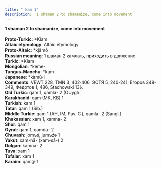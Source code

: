 ```yaml
---
title: " kam 1"
description:  1 shaman 2 to shamanize, come into movement
---
```

<p data-pagefind-weight="0.5">
<strong> 1 shaman 2 to shamanize, come into movement</strong><br><br>
<strong>Proto-Turkic</strong>:  *Kiam<br>
<strong>Altaic etymology</strong>:  Altaic etymology<br>
<strong> Proto-Altaic</strong>:  *ki̯ằmò<br>
<strong>Russian meaning</strong>:  1 шаман 2 камлать, приходить в движение<br>
<strong>Turkic</strong>:  *Kiam<br>
<strong>Mongolian</strong>:  *keme-<br>
<strong>Tungus-Manchu</strong>:  *kum-<br>
<strong>Japanese</strong>:  *kàmù-i<br>
<strong>Comments</strong>:  VEWT 228, TMN 3, 402-406, ЭСТЯ 5, 240-241, Егоров 348-349, Федотов 1, 486, Stachowski 136.<br>
<strong>Old Turkic</strong>:  qam 1, qamla- 2 (OUygh.)<br>
<strong>Karakhanid</strong>:  qam (MK, KB) 1<br>
<strong>Turkish</strong>:  kam 1<br>
<strong>Tatar</strong>:  qam 1 (Sib.)<br>
<strong>Middle Turkic</strong>:  qam 1 (AH, IM, Pav. C.), qamla- 2 (Sangl.)<br>
<strong>Khakassian</strong>:  xam 1, xamna- 2<br>
<strong>Shor</strong>:  qam 1<br>
<strong>Oyrat</strong>:  qam 1, qamda- 2<br>
<strong>Chuvash</strong>:  jomъś, jumъźǝ 1<br>
<strong>Yakut</strong>:  xam-nā- (xam-sā-) 2<br>
<strong>Dolgan</strong>:  kamnā- 2<br>
<strong>Tuva</strong>:  xam 1<br>
<strong>Tofalar</strong>:  xam 1<br>
<strong>Karaim</strong>:  qamʒɨ 1<br>

</p>
